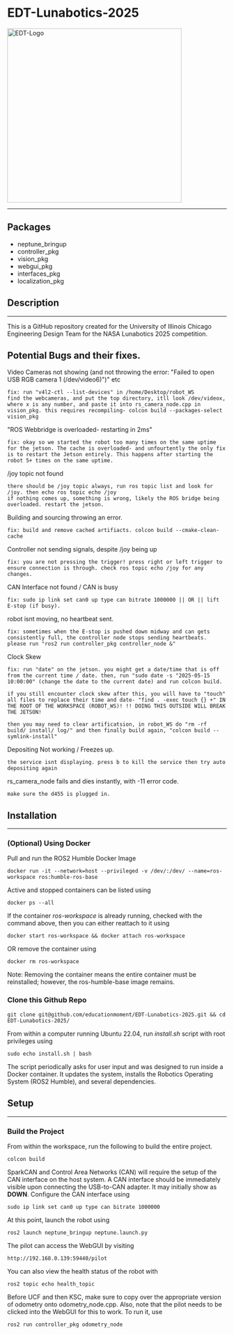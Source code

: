 <h1>EDT-Lunabotics-2025</h1>

<img src="https://github.com/user-attachments/assets/6e77045f-b1a8-47ea-ad5b-2ae286bfaef3" style="width: 400px" alt="EDT-Logo"></img>

<hr>
<h2>Packages</h2>
    <ul>
        <li>neptune_bringup</li>
        <li>controller_pkg</li>
        <li>vision_pkg</li>
        <li>webgui_pkg</li>
        <li>interfaces_pkg</li>
        <li>localization_pkg</li>
    </ul>

<h2>Description</h2>
<hr>
<p>This is a GitHub repository created for the University of Illinois Chicago Engineering Design Team
for the NASA Lunabotics 2025 competition.</p>

<h2>Potential Bugs and their fixes.</h2>
<p>Video Cameras not showing (and not throwing the error: "Failed to open USB RGB camera 1 (/dev/video6)")" etc</p> 

    fix: run "v4l2-ctl --list-devices" in /home/Desktop/robot_WS
    find the webcameras, and put the top directory, itll look /dev/videox, where x is any number, and paste it into rs_camera_node.cpp in vision_pkg. this requires recompiling- colcon build --packages-select vision_pkg

<p>"ROS Webbridge is overloaded- restarting in 2ms"</p>

    fix: okay so we started the robot too many times on the same uptime for the jetson. The cache is overloaded- and unfourtently the only fix is to restart the Jetson entirely. This happens after starting the robot 5+ times on the same uptime.

<p>/joy topic not found</p>

    there should be /joy topic always, run ros topic list and look for /joy. then echo ros topic echo /joy
    if nothing comes up, something is wrong, likely the ROS bridge being overloaded. restart the jetson.

<p>Building and sourcing throwing an error.</p>

    fix: build and remove cached artifiacts. colcon build --cmake-clean-cache

<p>Controller not sending signals, despite /joy being up</p>

    fix: you are not pressing the trigger! press right or left trigger to ensure connection is through. check ros topic echo /joy for any changes. 

<p>CAN Interface not found / CAN is busy</p>

    fix: sudo ip link set can0 up type can bitrate 1000000 || OR || lift E-stop (if busy).

<p> robot isnt moving, no heartbeat sent.</p>

    fix: sometimes when the E-stop is pushed down midway and can gets consistently full, the controller node stops sending heartbeats. please run "ros2 run controller_pkg controller_node &"

<p>Clock Skew</p>

    fix: run "date" on the jetson. you might get a date/time that is off from the current time / date. then, run "sudo date -s "2025-05-15 10:00:00" (change the date to the current date) and run colcon build.

    if you still encounter clock skew after this, you will have to "touch" all files to replace their time and date- "find . -exec touch {} +" IN THE ROOT OF THE WORKSPACE (ROBOT_WS)! !! DOING THIS OUTSIDE WILL BREAK THE JETSON!

    then you may need to clear artificatsion, in robot_WS do "rm -rf build/ install/ log/" and then finally build again, "colcon build --symlink-install"

<p>Depositing Not working / Freezes up.</p>

    the service isnt displaying. press b to kill the service then try auto depositing again

<p>rs_camera_node fails and dies instantly, with -11 error code.</p>

    make sure the d455 is plugged in.


<h2>Installation</h2>
<hr>
<h3><strong>(Optional)</strong> Using Docker</h3>
<p>Pull and run the ROS2 Humble Docker Image</p>

    docker run -it --network=host --privileged -v /dev/:/dev/ --name=ros-workspace ros:humble-ros-base

<p>Active and stopped containers can be listed using</p>

    docker ps --all

<p>If the container <em>ros-workspace</em> is already running, checked with the command above, then
you can either reattach to it using</p>

    docker start ros-workspace && docker attach ros-workspace

<p>OR remove the container using</p>

    docker rm ros-workspace

<p>Note: Removing the container means the entire container must be reinstalled; however, the ros-humble-base image remains.</p>

<h3>Clone this Github Repo</h3>

    git clone git@github.com/educationmoment/EDT-Lunabotics-2025.git && cd EDT-Lunabotics-2025/

<p>From within a computer running Ubuntu 22.04, run <em>install.sh</em> script with root privileges using</p>
    
    sudo echo install.sh | bash

<p>The script periodically asks for user input and was designed to run inside a Docker container.
It updates the system, installs the Robotics Operating System (ROS2 Humble), and several dependencies.</p>

<h2>Setup</h2>
<hr>
<h3>Build the Project</h3>
<p>From within the workspace, run the following to build the entire project.</p>

    colcon build

<p> SparkCAN and Control Area Networks (CAN) will require the setup of the CAN interface on the host system.
A CAN interface should be immediately visible upon connecting the USB-to-CAN adapter. It may initially show as <strong>DOWN</strong>.
Configure the CAN interface using</p>

    sudo ip link set can0 up type can bitrate 1000000


<p>At this point, launch the robot using</p>

    ros2 launch neptune_bringup neptune.launch.py

<p>The pilot can access the WebGUI by visiting</p>

    http://192.168.0.139:59440/pilot

<p>You can also view the health status of the robot with </p>

    ros2 topic echo health_topic
<p>Before UCF and then KSC, make sure to copy over the appropriate version of odometry onto odometry_node.cpp. Also, note that the pilot needs to be clicked into the WebGUI for this to work. To run it, use</p>

    ros2 run controller_pkg odometry_node
